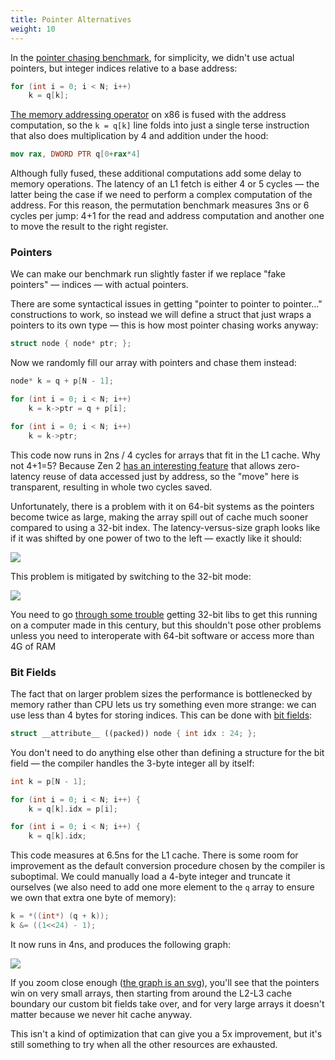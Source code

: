 ```yaml
---
title: Pointer Alternatives
weight: 10
---
```


In the [pointer chasing benchmark](../latency), for simplicity, we didn't use actual pointers, but integer indices relative to a base address:

```c++
for (int i = 0; i < N; i++)
    k = q[k];
```

[The memory addressing operator](/hpc/architecture/assembly#addressing-modes) on x86 is fused with the address computation, so the `k = q[k]` line folds into just a single terse instruction that also does multiplication by 4 and addition under the hood:

```nasm
mov rax, DWORD PTR q[0+rax*4]
```

Although fully fused, these additional computations add some delay to memory operations. The latency of an L1 fetch is either 4 or 5 cycles — the latter being the case if we need to perform a complex computation of the address. For this reason, the permutation benchmark measures 3ns or 6 cycles per jump: 4+1 for the read and address computation and another one to move the result to the right register.

### Pointers

We can make our benchmark run slightly faster if we replace "fake pointers" — indices — with actual pointers.

There are some syntactical issues in getting "pointer to pointer to pointer…" constructions to work, so instead we will define a struct that just wraps a pointers to its own type — this is how most pointer chasing works anyway:

```cpp
struct node { node* ptr; };
```

Now we randomly fill our array with pointers and chase them instead:

```cpp
node* k = q + p[N - 1];

for (int i = 0; i < N; i++)
    k = k->ptr = q + p[i];

for (int i = 0; i < N; i++)
    k = k->ptr;
```

This code now runs in 2ns / 4 cycles for arrays that fit in the L1 cache. Why not 4+1=5? Because Zen 2 [has an interesting feature](https://www.agner.org/forum/viewtopic.php?t=41) that allows zero-latency reuse of data accessed just by address, so the "move" here is transparent, resulting in whole two cycles saved.

Unfortunately, there is a problem with it on 64-bit systems as the pointers become twice as large, making the array spill out of cache much sooner compared to using a 32-bit index. The latency-versus-size graph looks like if it was shifted by one power of two to the left — exactly like it should:

![](../img/permutation-p64.svg)

This problem is mitigated by switching to the 32-bit mode:

![](../img/permutation-p32.svg)

You need to go [through some trouble](https://askubuntu.com/questions/91909/trouble-compiling-a-32-bit-binary-on-a-64-bit-machine) getting 32-bit libs to get this running on a computer made in this century, but this shouldn't pose other problems unless you need to interoperate with 64-bit software or access more than 4G of RAM

### Bit Fields

The fact that on larger problem sizes the performance is bottlenecked by memory rather than CPU lets us try something even more strange: we can use less than 4 bytes for storing indices. This can be done with [bit fields](../packing#bit-fields):

```cpp
struct __attribute__ ((packed)) node { int idx : 24; };
```

You don't need to do anything else other than defining a structure for the bit field — the compiler handles the 3-byte integer all by itself:

```cpp
int k = p[N - 1];

for (int i = 0; i < N; i++) {
    k = q[k].idx = p[i];

for (int i = 0; i < N; i++) {
    k = q[k].idx;
```

This code measures at 6.5ns for the L1 cache. There is some room for improvement as the default conversion procedure chosen by the compiler is suboptimal. We could manually load a 4-byte integer and truncate it ourselves (we also need to add one more element to the `q` array to ensure we own that extra one byte of memory):

```cpp
k = *((int*) (q + k));
k &= ((1<<24) - 1);
```

It now runs in 4ns, and produces the following graph:

![](../img/permutation-bf-custom.svg)

If you zoom close enough ([the graph is an svg](../img/permutation-bf-custom.svg)), you'll see that the pointers win on very small arrays, then starting from around the L2-L3 cache boundary our custom bit fields take over, and for very large arrays it doesn't matter because we never hit cache anyway.

This isn't a kind of optimization that can give you a 5x improvement, but it's still something to try when all the other resources are exhausted.
